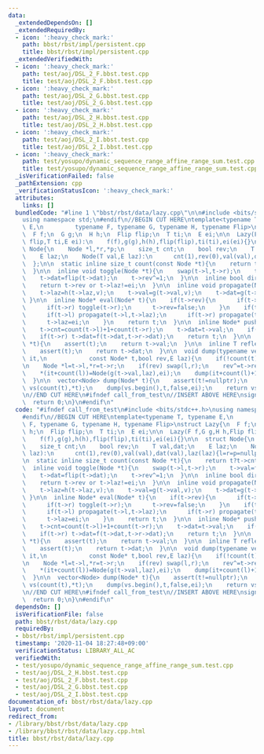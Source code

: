 ```yaml
---
data:
  _extendedDependsOn: []
  _extendedRequiredBy:
  - icon: ':heavy_check_mark:'
    path: bbst/rbst/impl/persistent.cpp
    title: bbst/rbst/impl/persistent.cpp
  _extendedVerifiedWith:
  - icon: ':heavy_check_mark:'
    path: test/aoj/DSL_2_F.bbst.test.cpp
    title: test/aoj/DSL_2_F.bbst.test.cpp
  - icon: ':heavy_check_mark:'
    path: test/aoj/DSL_2_G.bbst.test.cpp
    title: test/aoj/DSL_2_G.bbst.test.cpp
  - icon: ':heavy_check_mark:'
    path: test/aoj/DSL_2_H.bbst.test.cpp
    title: test/aoj/DSL_2_H.bbst.test.cpp
  - icon: ':heavy_check_mark:'
    path: test/aoj/DSL_2_I.bbst.test.cpp
    title: test/aoj/DSL_2_I.bbst.test.cpp
  - icon: ':heavy_check_mark:'
    path: test/yosupo/dynamic_sequence_range_affine_range_sum.test.cpp
    title: test/yosupo/dynamic_sequence_range_affine_range_sum.test.cpp
  _isVerificationFailed: false
  _pathExtension: cpp
  _verificationStatusIcon: ':heavy_check_mark:'
  attributes:
    links: []
  bundledCode: "#line 1 \"bbst/rbst/data/lazy.cpp\"\n\n#include <bits/stdc++.h>\n\
    using namespace std;\n#endif\n//BEGIN CUT HERE\ntemplate<typename T, typename\
    \ E,\n         typename F, typename G, typename H, typename Flip>\nstruct Lazy{\n\
    \  F f;\n  G g;\n  H h;\n  Flip flip;\n  T ti;\n  E ei;\n\n  Lazy(F f,G g,H h,Flip\
    \ flip,T ti,E ei):\n    f(f),g(g),h(h),flip(flip),ti(ti),ei(ei){}\n\n  struct\
    \ Node{\n    Node *l,*r,*p;\n    size_t cnt;\n    bool rev;\n    T val,dat;\n\
    \    E laz;\n    Node(T val,E laz):\n      cnt(1),rev(0),val(val),dat(val),laz(laz){l=r=p=nullptr;}\n\
    \  };\n\n  static inline size_t count(const Node *t){\n    return t?t->cnt:0;\n\
    \  }\n\n  inline void toggle(Node *t){\n    swap(t->l,t->r);\n    t->val=flip(t->val);\n\
    \    t->dat=flip(t->dat);\n    t->rev^=1;\n  }\n\n  inline bool dirty(Node *t){\n\
    \    return t->rev or t->laz!=ei;\n  }\n\n  inline void propagate(Node *t,E v){\n\
    \    t->laz=h(t->laz,v);\n    t->val=g(t->val,v);\n    t->dat=g(t->dat,v);\n \
    \ }\n\n  inline Node* eval(Node* t){\n    if(t->rev){\n      if(t->l) toggle(t->l);\n\
    \      if(t->r) toggle(t->r);\n      t->rev=false;\n    }\n    if(t->laz!=ei){\n\
    \      if(t->l) propagate(t->l,t->laz);\n      if(t->r) propagate(t->r,t->laz);\n\
    \      t->laz=ei;\n    }\n    return t;\n  }\n\n  inline Node* pushup(Node *t){\n\
    \    t->cnt=count(t->l)+1+count(t->r);\n    t->dat=t->val;\n    if(t->l) t->dat=f(t->l->dat,t->dat);\n\
    \    if(t->r) t->dat=f(t->dat,t->r->dat);\n    return t;\n  }\n\n  inline T get_val(Node\
    \ *t){\n    assert(t);\n    return t->val;\n  }\n\n  inline T reflect(Node *t){\n\
    \    assert(t);\n    return t->dat;\n  }\n\n  void dump(typename vector<Node>::iterator\
    \ it,\n            const Node* t,bool rev,E laz){\n    if(!count(t)) return;\n\
    \n    Node *l=t->l,*r=t->r;\n    if(rev) swap(l,r);\n    rev^=t->rev;\n\n    dump(it,l,rev,h(laz,t->laz));\n\
    \    *(it+count(l))=Node(g(t->val,laz),ei);\n    dump(it+count(l)+1,r,rev,h(laz,t->laz));\n\
    \  }\n\n  vector<Node> dump(Node* t){\n    assert(t!=nullptr);\n    vector<Node>\
    \ vs(count(t),*t);\n    dump(vs.begin(),t,false,ei);\n    return vs;\n  }\n};\n\
    \n//END CUT HERE\n#ifndef call_from_test\n//INSERT ABOVE HERE\nsigned main(){\n\
    \  return 0;\n}\n#endif\n"
  code: "#ifndef call_from_test\n#include <bits/stdc++.h>\nusing namespace std;\n\
    #endif\n//BEGIN CUT HERE\ntemplate<typename T, typename E,\n         typename\
    \ F, typename G, typename H, typename Flip>\nstruct Lazy{\n  F f;\n  G g;\n  H\
    \ h;\n  Flip flip;\n  T ti;\n  E ei;\n\n  Lazy(F f,G g,H h,Flip flip,T ti,E ei):\n\
    \    f(f),g(g),h(h),flip(flip),ti(ti),ei(ei){}\n\n  struct Node{\n    Node *l,*r,*p;\n\
    \    size_t cnt;\n    bool rev;\n    T val,dat;\n    E laz;\n    Node(T val,E\
    \ laz):\n      cnt(1),rev(0),val(val),dat(val),laz(laz){l=r=p=nullptr;}\n  };\n\
    \n  static inline size_t count(const Node *t){\n    return t?t->cnt:0;\n  }\n\n\
    \  inline void toggle(Node *t){\n    swap(t->l,t->r);\n    t->val=flip(t->val);\n\
    \    t->dat=flip(t->dat);\n    t->rev^=1;\n  }\n\n  inline bool dirty(Node *t){\n\
    \    return t->rev or t->laz!=ei;\n  }\n\n  inline void propagate(Node *t,E v){\n\
    \    t->laz=h(t->laz,v);\n    t->val=g(t->val,v);\n    t->dat=g(t->dat,v);\n \
    \ }\n\n  inline Node* eval(Node* t){\n    if(t->rev){\n      if(t->l) toggle(t->l);\n\
    \      if(t->r) toggle(t->r);\n      t->rev=false;\n    }\n    if(t->laz!=ei){\n\
    \      if(t->l) propagate(t->l,t->laz);\n      if(t->r) propagate(t->r,t->laz);\n\
    \      t->laz=ei;\n    }\n    return t;\n  }\n\n  inline Node* pushup(Node *t){\n\
    \    t->cnt=count(t->l)+1+count(t->r);\n    t->dat=t->val;\n    if(t->l) t->dat=f(t->l->dat,t->dat);\n\
    \    if(t->r) t->dat=f(t->dat,t->r->dat);\n    return t;\n  }\n\n  inline T get_val(Node\
    \ *t){\n    assert(t);\n    return t->val;\n  }\n\n  inline T reflect(Node *t){\n\
    \    assert(t);\n    return t->dat;\n  }\n\n  void dump(typename vector<Node>::iterator\
    \ it,\n            const Node* t,bool rev,E laz){\n    if(!count(t)) return;\n\
    \n    Node *l=t->l,*r=t->r;\n    if(rev) swap(l,r);\n    rev^=t->rev;\n\n    dump(it,l,rev,h(laz,t->laz));\n\
    \    *(it+count(l))=Node(g(t->val,laz),ei);\n    dump(it+count(l)+1,r,rev,h(laz,t->laz));\n\
    \  }\n\n  vector<Node> dump(Node* t){\n    assert(t!=nullptr);\n    vector<Node>\
    \ vs(count(t),*t);\n    dump(vs.begin(),t,false,ei);\n    return vs;\n  }\n};\n\
    \n//END CUT HERE\n#ifndef call_from_test\n//INSERT ABOVE HERE\nsigned main(){\n\
    \  return 0;\n}\n#endif\n"
  dependsOn: []
  isVerificationFile: false
  path: bbst/rbst/data/lazy.cpp
  requiredBy:
  - bbst/rbst/impl/persistent.cpp
  timestamp: '2020-11-04 18:27:48+09:00'
  verificationStatus: LIBRARY_ALL_AC
  verifiedWith:
  - test/yosupo/dynamic_sequence_range_affine_range_sum.test.cpp
  - test/aoj/DSL_2_H.bbst.test.cpp
  - test/aoj/DSL_2_F.bbst.test.cpp
  - test/aoj/DSL_2_G.bbst.test.cpp
  - test/aoj/DSL_2_I.bbst.test.cpp
documentation_of: bbst/rbst/data/lazy.cpp
layout: document
redirect_from:
- /library/bbst/rbst/data/lazy.cpp
- /library/bbst/rbst/data/lazy.cpp.html
title: bbst/rbst/data/lazy.cpp
---
```

